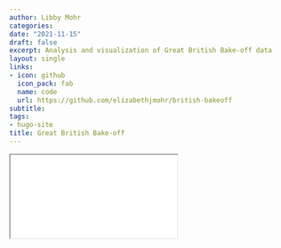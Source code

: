 ```yaml
---
author: Libby Mohr
categories:
date: "2021-11-15"
draft: false
excerpt: Analysis and visualization of Great British Bake-off data
layout: single
links:
- icon: github
  icon_pack: fab
  name: code
  url: https://github.com/elizabethjmohr/british-bakeoff
subtitle: 
tags:
- hugo-site
title: Great British Bake-off
---
```


<iframe src="test.html"> </iframe>

